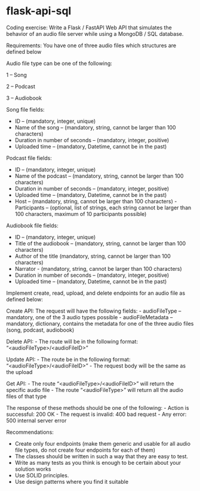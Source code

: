 # flask-api-sql

Coding exercise: Write a Flask / FastAPI Web API that simulates the behavior of an audio file server while using a MongoDB / SQL database. 

Requirements: You have one of three audio files which structures are defined below

Audio file type can be one of the following:

1 – Song

2 – Podcast

3 – Audiobook 


Song file fields: 
- ID – (mandatory, integer, unique)
- Name of the song – (mandatory, string, cannot be larger than 100 characters)
- Duration in number of seconds – (mandatory, integer, positive) 
- Uploaded time – (mandatory, Datetime, cannot be in the past)

Podcast file fields:
- ID – (mandatory, integer, unique)
- Name of the podcast – (mandatory, string, cannot be larger than 100 characters)
- Duration in number of seconds – (mandatory, integer, positive)
- Uploaded time – (mandatory, Datetime, cannot be in the past)
- Host – (mandatory, string, cannot be larger than 100 characters) - Participants – (optional, list of strings, each string cannot be larger than 100 characters, maximum of 10 participants possible)

Audiobook file fields: 
- ID – (mandatory, integer, unique) 
- Title of the audiobook – (mandatory, string, cannot be larger than 100 characters) 
- Author of the title (mandatory, string, cannot be larger than 100 characters) 
- Narrator - (mandatory, string, cannot be larger than 100 characters) 
- Duration in number of seconds – (mandatory, integer, positive) 
- Uploaded time – (mandatory, Datetime, cannot be in the past) 


 Implement create, read, upload, and delete endpoints for an audio file as defined below:
 
 Create API:
          The request will have the following fields:
          - audioFileType – mandatory, one of the 3 audio types possible 
          - audioFileMetadata – mandatory, dictionary, contains the metadata for one of the three audio files (song, podcast, audiobook) 
          
 Delete API:
        - The route will be in the following format: 
        “&lt;audioFileType>/&lt;audioFileID>” 
        
 Update API: 
        - The route be in the following format:
         “&lt;audioFileType>/&lt;audioFileID>” 
        - The request body will be the same as the upload 
        
Get API: 
      - The route “&lt;audioFileType>/&lt;audioFileID>” will return the specific audio file 
      - The route “&lt;audioFileType>” will return all the audio files of that type 



The response of these methods should be one of the following: 
    - Action is successful: 200 OK 
    - The request is invalid: 400 bad request
    - Any error: 500 internal server error 
   
  
  
 Recommendations: 
 - Create only four endpoints (make them generic and usable for all audio file types, do not create four endpoints for each of them) 
 - The classes should be written in such a way that they are easy to test. 
 - Write as many tests as you think is enough to be certain about your solution works
 - Use SOLID principles. 
 - Use design patterns where you find it suitable
